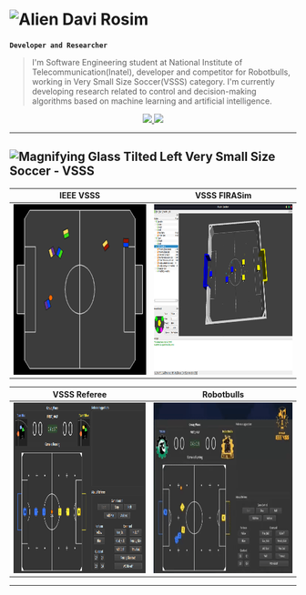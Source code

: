 # <img src="https://raw.githubusercontent.com/Tarikul-Islam-Anik/Animated-Fluent-Emojis/master/Emojis/Smilies/Alien.png" alt="Alien" width="25" height="25" /> Davi Rosim

**`Developer and Researcher`**

>I'm Software Engineering student at National Institute of Telecommunication(Inatel), developer and competitor for Robotbulls, working in Very Small Size Soccer(VSSS) category. I'm currently developing research related to control and decision-making algorithms based on machine learning and artificial intelligence.

<div id="info" align="center">
    <a href="https://www.linkedin.com/in/davirosimes/">
        <img src="https://img.shields.io/badge/-LINKEDIN-blue?style=flat-square&logo=Linkedin&logoColor=white"/>
    </a>
    <a href="mailto:davi.rosim@ges.inatel.br">
        <img src="https://img.shields.io/badge/-EMAIL-red?style=flat-square&logo=Gmail&logoColor=white"/>
    </a>
</div>

---

<h2 align="left">
    <img src="https://raw.githubusercontent.com/Tarikul-Islam-Anik/Animated-Fluent-Emojis/master/Emojis/Objects/Magnifying%20Glass%20Tilted%20Left.png" alt="Magnifying Glass Tilted Left" width="25" height="25" /> 
    Very Small Size Soccer - VSSS
</h2>
              
                     
   IEEE VSSS               |      VSSS FIRASim         | 
:-------------------------:|:-------------------------:|
<img src="rsc/vsss.gif" alt="VSSS" height="300" width="450"/>|   <img src="rsc/firasim.png" alt="FIRASim" height="300" width="450"/>    |  
 
 VSSS Referee              | Robotbulls                |   
:-------------------------:|:-------------------------:| 
<img src="rsc/vsssreferee.png" alt="VSSSRefereee" height="300" width="450"/>  |<img src="rsc/robotbulls.gif" alt="Robotbulls x Troia" height="300" width="450"/>    |

---
